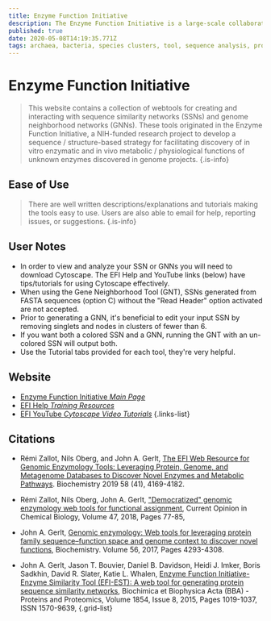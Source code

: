 ```yaml
---
title: Enzyme Function Initiative 
description: The Enzyme Function Initiative is a large-scale collaborative project aiming to develop and disseminate a robust strategy to determine enzyme function through an integrated sequence–structure-based approach.
published: true
date: 2020-05-08T14:19:35.771Z
tags: archaea, bacteria, species clusters, tool, sequence analysis, proteins, genome browser, comparative genomics, sequence similarity, data capture, homolog discovery, bioinformatics, browser, data visualization, prediction, clustering, protein family, data export, conservation, orthologs, eukaryota, curated, network, protein domain
---
```


# Enzyme Function Initiative 

> This website contains a collection of webtools for creating and interacting with sequence similarity networks (SSNs) and genome neighborhood networks (GNNs). These tools originated in the Enzyme Function Initiative, a NIH-funded research project to develop a sequence / structure-based strategy for facilitating discovery of in vitro enzymatic and in vivo metabolic / physiological functions of unknown enzymes discovered in genome projects.
{.is-info}

## Ease of Use
> There are well written descriptions/explanations and tutorials making the tools easy to use. Users are also able to email for help, reporting issues, or suggestions.
{.is-info}

## User Notes
- In order to view and analyze your SSN or GNNs you will need to download Cytoscape.  The EFI Help and YouTube links (below) have tips/tutorials for using Cytoscape effectively. 
- When using the Gene Neighborhood Tool (GNT), SSNs generated from FASTA sequences (option C) without the "Read Header" option activated are not accepted.
- Prior to generating a GNN, it's beneficial to edit your input SSN by removing singlets and nodes in clusters of fewer than 6. 
- If you want both a colored SSN and a GNN, running the GNT with an un-colored SSN will output both. 
- Use the Tutorial tabs provided for each tool, they're very helpful.

## Website

- [Enzyme Function Initiative *Main Page*](https://efi.igb.illinois.edu/)
- [EFI Help *Training Resources*](https://efi.igb.illinois.edu/training/index.php)
- [EFI YouTube *Cytoscape Video Tutorials*](https://www.youtube.com/channel/UCShNWZLlJYevN2TlypX71ng)
{.links-list}

## Citations

-  	Rémi Zallot, Nils Oberg, and John A. Gerlt, [The EFI Web Resource for Genomic Enzymology Tools: Leveraging Protein, Genome, and Metagenome Databases to Discover Novel Enzymes and Metabolic Pathways](https://doi.org/10.1021/acs.biochem.9b00735). Biochemistry 2019 58 (41), 4169-4182. 

-	Rémi Zallot, Nils Oberg, John A. Gerlt, ["Democratized" genomic enzymology web tools for functional assignment](https://doi.org/10.1016/j.cbpa.2018.09.009), Current Opinion in Chemical Biology, Volume 47, 2018, Pages 77-85, 

-	John A. Gerlt, [Genomic enzymology: Web tools for leveraging protein family sequence–function space and genome context to discover novel functions](https://doi.org/10.1021/acs.biochem.7b00614), Biochemistry. Volume 56, 2017, Pages 4293-4308. 

-	John A. Gerlt, Jason T. Bouvier, Daniel B. Davidson, Heidi J. Imker, Boris Sadkhin, David R. Slater, Katie L. Whalen, [Enzyme Function Initiative-Enzyme Similarity Tool (EFI-EST): A web tool for generating protein sequence similarity networks](https://dx.doi.org/10.1016/j.bbapap.2015.04.015), Biochimica et Biophysica Acta (BBA) - Proteins and Proteomics, Volume 1854, Issue 8, 2015, Pages 1019-1037, ISSN 1570-9639, 
{.grid-list}